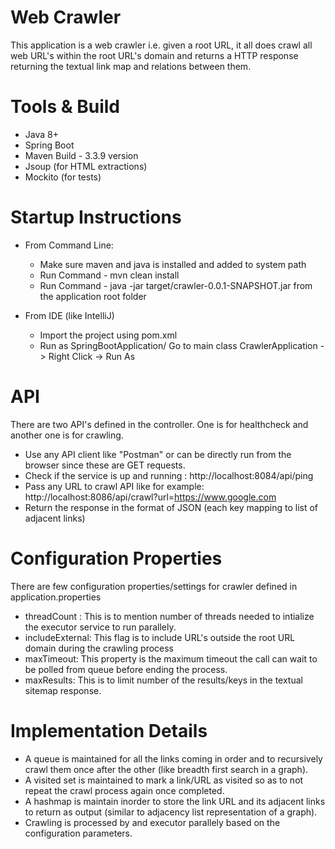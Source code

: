 # Web Crawler

This application is a web crawler i.e. given a root URL, it all does crawl all web URL's within the root URL's domain and returns a HTTP response returning the textual link map and relations between them.

# Tools & Build

* Java 8+
* Spring Boot
* Maven Build - 3.3.9 version
* Jsoup (for HTML extractions)
* Mockito (for tests)

# Startup Instructions

* From Command Line:
    * Make sure maven and java is installed and added to system path
    * Run Command - mvn clean install
    * Run Command - java -jar target/crawler-0.0.1-SNAPSHOT.jar from the application root folder
    
* From IDE (like IntelliJ)
    * Import the project using pom.xml
    * Run as SpringBootApplication/ Go to main class CrawlerApplication -> Right Click -> Run As 
  
# API

There are two API's defined in the controller. One is for healthcheck and another one is for crawling.

* Use any API client like "Postman" or can be directly run from the browser since these are GET requests.
* Check if the service is up and running : http://localhost:8084/api/ping
* Pass any URL to crawl API like for example: http://localhost:8086/api/crawl?url=https://www.google.com
* Return the response in the format of JSON (each key mapping to list of adjacent links)

# Configuration Properties

There are few configuration properties/settings for crawler defined in application.properties 

* threadCount : This is to mention number of threads needed to intialize the executor service to run parallely.
* includeExternal: This flag is to include URL's outside the root URL domain during the crawling process
* maxTimeout: This property is the maximum timeout the call can wait to be polled from queue before ending the process.
* maxResults: This is to limit number of the results/keys in the textual sitemap response.

# Implementation Details

* A queue is maintained for all the links coming in order and to recursively crawl them once after the other (like breadth first search in a graph).
* A visited set is maintained to mark a link/URL as visited so as to not repeat the crawl process again once completed.
* A hashmap is maintain inorder to store the link URL and its adjacent links to return as output (similar to adjacency list representation of a graph).
* Crawling is processed by and executor parallely based on the configuration parameters.
